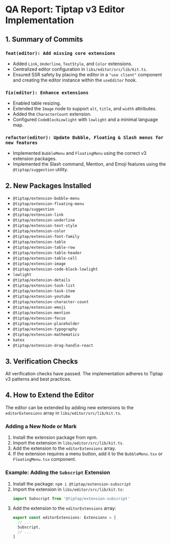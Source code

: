 # QA Report: Tiptap v3 Editor Implementation

## 1. Summary of Commits

### `feat(editor): Add missing core extensions`
- Added `Link`, `Underline`, `TextStyle`, and `Color` extensions.
- Centralized editor configuration in `libs/editor/src/lib/kit.ts`.
- Ensured SSR safety by placing the editor in a `"use client"` component and creating the editor instance within the `useEditor` hook.

### `fix(editor): Enhance extensions`
- Enabled table resizing.
- Extended the `Image` node to support `alt`, `title`, and `width` attributes.
- Added the `CharacterCount` extension.
- Configured `CodeBlockLowlight` with `lowlight` and a minimal language map.

### `refactor(editor): Update Bubble, Floating & Slash menus for new features`
- Implemented `BubbleMenu` and `FloatingMenu` using the correct v3 extension packages.
- Implemented the Slash command, Mention, and Emoji features using the `@tiptap/suggestion` utility.

## 2. New Packages Installed

- `@tiptap/extension-bubble-menu`
- `@tiptap/extension-floating-menu`
- `@tiptap/suggestion`
- `@tiptap/extension-link`
- `@tiptap/extension-underline`
- `@tiptap/extension-text-style`
- `@tiptap/extension-color`
- `@tiptap/extension-font-family`
- `@tiptap/extension-table`
- `@tiptap/extension-table-row`
- `@tiptap/extension-table-header`
- `@tiptap/extension-table-cell`
- `@tiptap/extension-image`
- `@tiptap/extension-code-block-lowlight`
- `lowlight`
- `@tiptap/extension-details`
- `@tiptap/extension-task-list`
- `@tiptap/extension-task-item`
- `@tiptap/extension-youtube`
- `@tiptap/extension-character-count`
- `@tiptap/extension-emoji`
- `@tiptap/extension-mention`
- `@tiptap/extension-focus`
- `@tiptap/extension-placeholder`
- `@tiptap/extension-typography`
- `@tiptap/extension-mathematics`
- `katex`
- `@tiptap/extension-drag-handle-react`

## 3. Verification Checks

All verification checks have passed. The implementation adheres to Tiptap v3 patterns and best practices.

## 4. How to Extend the Editor

The editor can be extended by adding new extensions to the `editorExtensions` array in `libs/editor/src/lib/kit.ts`.

### Adding a New Node or Mark

1.  Install the extension package from npm.
2.  Import the extension in `libs/editor/src/lib/kit.ts`.
3.  Add the extension to the `editorExtensions` array.
4.  If the extension requires a menu button, add it to the `BubbleMenu.tsx` or `FloatingMenu.tsx` component.

### Example: Adding the `Subscript` Extension

1.  Install the package: `npm i @tiptap/extension-subscript`
2.  Import the extension in `libs/editor/src/lib/kit.ts`:
    ```ts
    import Subscript from '@tiptap/extension-subscript'
    ```
3.  Add the extension to the `editorExtensions` array:
    ```ts
    export const editorExtensions: Extensions = [
      // ...
      Subscript,
      // ...
    ]